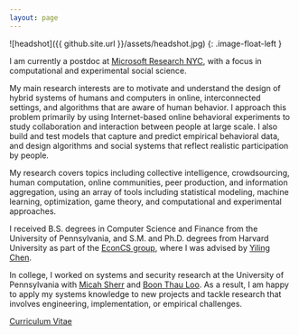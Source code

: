 ```yaml
---
layout: page
---
```


![headshot]({{ github.site.url }}/assets/headshot.jpg)
{: .image-float-left }

I am currently a postdoc at [Microsoft Research NYC][msrnyc], with a focus in
computational and experimental social science.

[msrnyc]: https://www.microsoft.com/en-us/research/lab/microsoft-research-new-york/

My main research interests are to motivate and understand the design of hybrid
systems of humans and computers in online, interconnected settings, and
algorithms that are aware of human behavior. I approach this problem primarily
by using Internet-based online behavioral experiments to study collaboration and
interaction between people at large scale. I also build and test models that
capture and predict empirical behavioral data, and design algorithms and social
systems that reflect realistic participation by people.

My research covers topics including collective intelligence, crowdsourcing,
human computation, online communities, peer production, and information
aggregation, using an array of tools including statistical modeling, machine
learning, optimization, game theory, and computational and experimental
approaches.

I received B.S. degrees in Computer Science and Finance from the University of
Pennsylvania, and S.M. and Ph.D. degrees from Harvard University as part of
the [EconCS group][econcs], where I was advised by [Yiling Chen][yiling].

[econcs]: http://www.econcs.seas.harvard.edu
[yiling]: http://www.yiling.seas.harvard.edu 

In college, I worked on systems and security research at the University of
Pennsylvania with [Micah Sherr][msherr] and [Boon Thau Loo][boonloo]. As a
result, I am happy to apply my systems knowledge to new projects and tackle
research that involves engineering, implementation, or empirical challenges.

[msherr]: https://security.cs.georgetown.edu/~msherr/
[boonloo]: http://www.cis.upenn.edu/~boonloo

[Curriculum Vitae](https://dl.dropboxusercontent.com/u/13229094/papers/cv.pdf)
